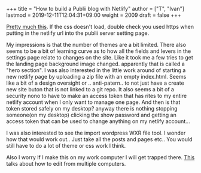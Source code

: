 +++
title = "How to build a Publii blog with Netlify"
author = ["T", "Ivan"]
lastmod = 2019-12-11T12:04:31+09:00
weight = 2009
draft = false
+++

[Pretty much this](https://getpublii.com/docs/build-a-static-website-with-netlify.html#js-header). If the css doesn't load, double check you used
https when putting in the netlify url into the publii server setting
page.

My impressions is that the number of themes are a bit limited. There
also seems to be a bit of learning curve as to how all the fields and
levers in the settings page relate to changes on the site. Like it
took me a few tries to get the landing page background image
changed. apparently that is called a "hero section".
I was also interested in the little work around of starting a new
netlify page by uploading a zip file with an empty index.html. Seems
like a bit of a design oversight or .. anti-patern.. to not just have
a create new site buton that is not linked to a git repo. It also
seems a bit of a security nono to have to make an access token that
has rites to my entire netlify account when I only want to manage one
page. And then is that token stored safely on my desktop? anyway there
is nothing stopping someone(on my desktop) clicking the show password
and getting an access token that can be used to change anything on my
netlify account...

I was also interested to see the import wordpress WXR file tool. I
wonder how that would work out.. Just take all the posts and pages
etc.. You would still have to do a lot of theme or css work I think.

Also I worry If I make this on my work computer I will get trapped
there. [This](https://getpublii.com/blog/managing-static-website-on-multiple-computers.html) talks about how to edit from multiple computers.
